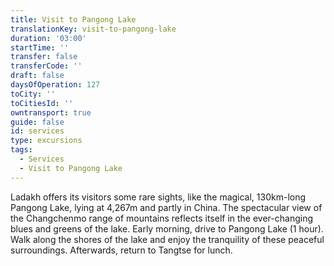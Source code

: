 ```yaml
---
title: Visit to Pangong Lake
translationKey: visit-to-pangong-lake
duration: '03:00'
startTime: ''
transfer: false
transferCode: ''
draft: false
daysOfOperation: 127
toCity: ''
toCitiesId: ''
owntransport: true
guide: false
id: services
type: excursions
tags:
  - Services
  - Visit to Pangong Lake
---
```

Ladakh offers its visitors some rare sights, like the magical, 130km-long Pangong Lake, lying at 4,267m and partly in China. The spectacular view of the Changchenmo range of mountains reflects itself in the ever-changing blues and greens of the lake. Early morning, drive to Pangong Lake (1 hour). Walk along the shores of the lake and enjoy the tranquility of these peaceful surroundings. Afterwards, return to Tangtse for lunch.